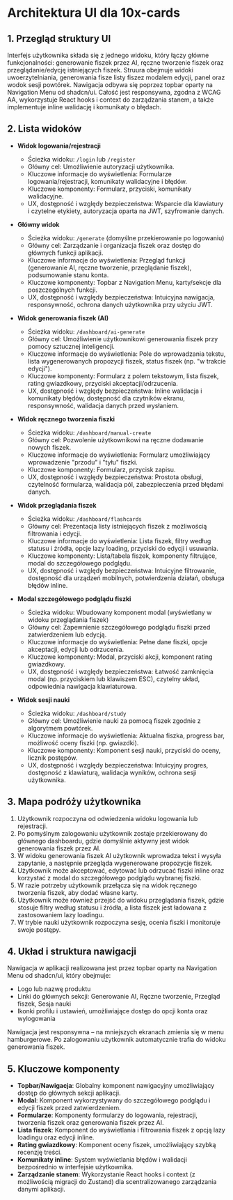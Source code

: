 # Architektura UI dla 10x-cards

## 1. Przegląd struktury UI
Interfejs użytkownika składa się z jednego widoku, który łączy główne funkcjonalności: generowanie fiszek przez AI, ręczne tworzenie fiszek oraz przeglądanie/edycję istniejących fiszek. Struura obejmuje widoki uwoerzytelniania, generowania fisze listy fiszez modalem edycji, panel oraz wodok sesji powtórek. Nawigacja odbywa się poprzez topbar oparty na Navigation Menu od shadcn/ui. Całość jest responsywna, zgodna z WCAG AA, wykorzystuje React hooks i context do zarządzania stanem, a także implementuje inline walidację i komunikaty o błędach.

## 2. Lista widoków

- **Widok logowania/rejestracji**
  - Ścieżka widoku: `/login` lub `/register`
  - Główny cel: Umożliwienie autoryzacji użytkownika.
  - Kluczowe informacje do wyświetlenia: Formularze logowania/rejestracji, komunikaty walidacyjne i błędów.
  - Kluczowe komponenty: Formularz, przyciski, komunikaty walidacyjne.
  - UX, dostępność i względy bezpieczeństwa: Wsparcie dla klawiatury i czytelne etykiety, autoryzacja oparta na JWT, szyfrowanie danych.

- **Główny widok**
  - Ścieżka widoku: `/generate` (domyślne przekierowanie po logowaniu)
  - Główny cel: Zarządzanie i organizacja fiszek oraz dostęp do głównych funkcji aplikacji.
  - Kluczowe informacje do wyświetlenia: Przegląd funkcji (generowanie AI, ręczne tworzenie, przeglądanie fiszek), podsumowanie stanu konta.
  - Kluczowe komponenty: Topbar z Navigation Menu, karty/sekcje dla poszczególnych funkcji.
  - UX, dostępność i względy bezpieczeństwa: Intuicyjna nawigacja, responsywność, ochrona danych użytkownika przy użyciu JWT.

- **Widok generowania fiszek (AI)**
  - Ścieżka widoku: `/dashboard/ai-generate`
  - Główny cel: Umożliwienie użytkownikowi generowania fiszek przy pomocy sztucznej inteligencji.
  - Kluczowe informacje do wyświetlenia: Pole do wprowadzania tekstu, lista wygenerowanych propozycji fiszek, status fiszek (np. "w trakcie edycji").
  - Kluczowe komponenty: Formularz z polem tekstowym, lista fiszek, rating gwiazdkowy, przyciski akceptacji/odrzucenia.
  - UX, dostępność i względy bezpieczeństwa: Inline walidacja i komunikaty błędów, dostępność dla czytników ekranu, responsywność, walidacja danych przed wysłaniem.

- **Widok ręcznego tworzenia fiszki**
  - Ścieżka widoku: `/dashboard/manual-create`
  - Główny cel: Pozwolenie użytkownikowi na ręczne dodawanie nowych fiszek.
  - Kluczowe informacje do wyświetlenia: Formularz umożliwiający wprowadzenie "przodu" i "tyłu" fiszki.
  - Kluczowe komponenty: Formularz, przycisk zapisu.
  - UX, dostępność i względy bezpieczeństwa: Prostota obsługi, czytelność formularza, walidacja pól, zabezpieczenia przed błędami danych.

- **Widok przeglądania fiszek**
  - Ścieżka widoku: `/dashboard/flashcards`
  - Główny cel: Prezentacja listy istniejących fiszek z możliwością filtrowania i edycji.
  - Kluczowe informacje do wyświetlenia: Lista fiszek, filtry według statusu i źródła, opcje lazy loading, przyciski do edycji i usuwania.
  - Kluczowe komponenty: Lista/tabela fiszek, komponenty filtrujące, modal do szczegółowego podglądu.
  - UX, dostępność i względy bezpieczeństwa: Intuicyjne filtrowanie, dostępność dla urządzeń mobilnych, potwierdzenia działań, obsługa błędów inline.

- **Modal szczegółowego podglądu fiszki**
  - Ścieżka widoku: Wbudowany komponent modal (wyświetlany w widoku przeglądania fiszek)
  - Główny cel: Zapewnienie szczegółowego podglądu fiszki przed zatwierdzeniem lub edycją.
  - Kluczowe informacje do wyświetlenia: Pełne dane fiszki, opcje akceptacji, edycji lub odrzucenia.
  - Kluczowe komponenty: Modal, przyciski akcji, komponent rating gwiazdkowy.
  - UX, dostępność i względy bezpieczeństwa: Łatwość zamknięcia modal (np. przyciskiem lub klawiszem ESC), czytelny układ, odpowiednia nawigacja klawiaturowa.

- **Widok sesji nauki**
  - Ścieżka widoku: `/dashboard/study`
  - Główny cel: Umożliwienie nauki za pomocą fiszek zgodnie z algorytmem powtórek.
  - Kluczowe informacje do wyświetlenia: Aktualna fiszka, progress bar, możliwość oceny fiszki (np. gwiazdki).
  - Kluczowe komponenty: Komponent sesji nauki, przyciski do oceny, licznik postępów.
  - UX, dostępność i względy bezpieczeństwa: Intuicyjny progres, dostępność z klawiaturą, walidacja wyników, ochrona sesji użytkownika.

## 3. Mapa podróży użytkownika

1. Użytkownik rozpoczyna od odwiedzenia widoku logowania lub rejestracji.
2. Po pomyślnym zalogowaniu użytkownik zostaje przekierowany do głównego dashboardu, gdzie domyślnie aktywny jest widok generowania fiszek przez AI.
3. W widoku generowania fiszek AI użytkownik wprowadza tekst i wysyła zapytanie, a następnie przegląda wygenerowane propozycje fiszek.
4. Użytkownik może akceptować, edytować lub odrzucać fiszki inline oraz korzystać z modal do szczegółowego podglądu wybranej fiszki.
5. W razie potrzeby użytkownik przełącza się na widok ręcznego tworzenia fiszek, aby dodać własne karty.
6. Użytkownik może również przejść do widoku przeglądania fiszek, gdzie stosuje filtry według statusu i źródła, a lista fiszek jest ładowana z zastosowaniem lazy loadingu.
7. W trybie nauki użytkownik rozpoczyna sesję, ocenia fiszki i monitoruje swoje postępy.

## 4. Układ i struktura nawigacji

Nawigacja w aplikacji realizowana jest przez topbar oparty na Navigation Menu od shadcn/ui, który obejmuje:
- Logo lub nazwę produktu
- Linki do głównych sekcji: Generowanie AI, Ręczne tworzenie, Przegląd fiszek, Sesja nauki
- Ikonki profilu i ustawień, umożliwiające dostęp do opcji konta oraz wylogowania

Nawigacja jest responsywna – na mniejszych ekranach zmienia się w menu hamburgerowe. Po zalogowaniu użytkownik automatycznie trafia do widoku generowania fiszek.

## 5. Kluczowe komponenty

- **Topbar/Nawigacja**: Globalny komponent nawigacyjny umożliwiający dostęp do głównych sekcji aplikacji.
- **Modal**: Komponent wykorzystywany do szczegółowego podglądu i edycji fiszek przed zatwierdzeniem.
- **Formularze**: Komponenty formularzy do logowania, rejestracji, tworzenia fiszek oraz generowania fiszek przez AI.
- **Lista fiszek**: Komponent do wyświetlania i filtrowania fiszek z opcją lazy loadingu oraz edycji inline.
- **Rating gwiazdkowy**: Komponent oceny fiszek, umożliwiający szybką recenzję treści.
- **Komunikaty inline**: System wyświetlania błędów i walidacji bezpośrednio w interfejsie użytkownika.
- **Zarządzanie stanem**: Wykorzystanie React hooks i context (z możliwością migracji do Zustand) dla scentralizowanego zarządzania danymi aplikacji. 